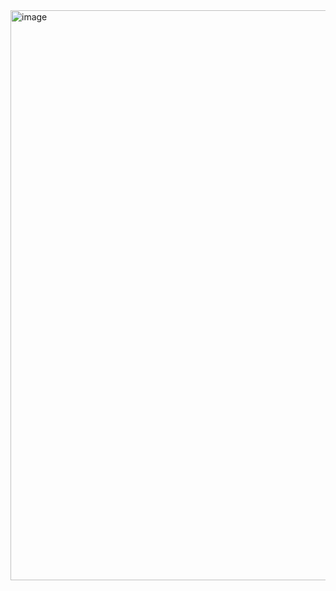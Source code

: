 <img width="1851" height="912" alt="image" src="https://github.com/user-attachments/assets/1a178dba-6952-4de7-ae34-9fce35752ced" />
